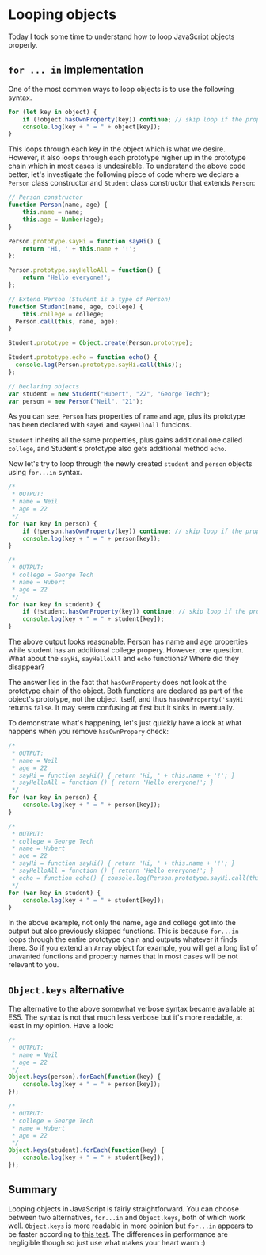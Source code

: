 # Looping objects

Today I took some time to understand how to loop JavaScript objects properly.

## `for ... in` implementation

One of the most common ways to loop objects is to use the following syntax.

```javascript
for (let key in object) {
	if (!object.hasOwnProperty(key)) continue; // skip loop if the property is from prototype
	console.log(key + " = " + object[key]);
}
```

This loops through each key in the object which is what we desire. However, it also loops through each prototype higher up in the prototype chain which in most cases is undesirable. To understand the above code better, let's investigate the following piece of code where we declare a `Person` class constructor and `Student` class constructor that extends `Person`:

```javascript
// Person constructor
function Person(name, age) {
	this.name = name;
	this.age = Number(age);
}

Person.prototype.sayHi = function sayHi() {
	return 'Hi, ' + this.name + '!';
};

Person.prototype.sayHelloAll = function() {
	return 'Hello everyone!';
};

// Extend Person (Student is a type of Person)
function Student(name, age, college) {
	this.college = college;
  Person.call(this, name, age);
}

Student.prototype = Object.create(Person.prototype);

Student.prototype.echo = function echo() {
  console.log(Person.prototype.sayHi.call(this));
};

// Declaring objects
var student = new Student("Hubert", "22", "George Tech");
var person = new Person("Neil", "21");
```

As you can see, `Person` has properties of `name` and `age`, plus its prototype has been declared with `sayHi` and `sayHelloAll` funcions.

`Student` inherits all the same properties, plus gains additional one called `college`, and Student's prototype also gets additional method `echo`.

Now let's try to loop through the newly created `student` and `person` objects using `for...in` syntax.

```javascript
/*
 * OUTPUT:
 * name = Neil
 * age = 22
 */
for (var key in person) {
	if (!person.hasOwnProperty(key)) continue; // skip loop if the property is from prototype
	console.log(key + " = " + person[key]);
}

/*
 * OUTPUT:
 * college = George Tech
 * name = Hubert
 * age = 22
 */
for (var key in student) {
	if (!student.hasOwnProperty(key)) continue; // skip loop if the property is from prototype
	console.log(key + " = " + student[key]);
}
```

The above output looks reasonable. Person has name and age properties while student has an additional college propery. However, one question. What about the `sayHi`, `sayHelloAll` and `echo` functions? Where did they disappear?

The answer lies in the fact that `hasOwnProperty` does not look at the prototype chain of the object. Both functions are declared as part of the object's prototype, not the object itself, and thus `hasOwnProperty('sayHi'` returns `false`. It may seem confusing at first but it sinks in eventually.

To demonstrate what's happening, let's just quickly have a look at what happens when you remove `hasOwnPropery` check:

```javascript
/*
 * OUTPUT:
 * name = Neil
 * age = 22
 * sayHi = function sayHi() { return 'Hi, ' + this.name + '!'; }
 * sayHelloAll = function () { return 'Hello everyone!'; }
 */
for (var key in person) {
	console.log(key + " = " + person[key]);
}

/*
 * OUTPUT:
 * college = George Tech
 * name = Hubert
 * age = 22
 * sayHi = function sayHi() { return 'Hi, ' + this.name + '!'; }
 * sayHelloAll = function () { return 'Hello everyone!'; }
 * echo = function echo() { console.log(Person.prototype.sayHi.call(this)); }
 */
for (var key in student) {
	console.log(key + " = " + student[key]);
}
```

In the above example, not only the name, age and college got into the output but also previously skipped functions. This is because `for...in` loops through the entire prototype chain and outputs whatever it finds there. So if you extend an `Array` object for example, you will get a long list of unwanted functions and property names that in most cases will be not relevant to you.

## `Object.keys` alternative

The alternative to the above somewhat verbose syntax became available at ES5. The syntax is not that much less verbose but it's more readable, at least in my opinion. Have a look:

```javascript
/*
 * OUTPUT:
 * name = Neil
 * age = 22
 */
Object.keys(person).forEach(function(key) {
    console.log(key + " = " + person[key]);
});

/*
 * OUTPUT:
 * college = George Tech
 * name = Hubert
 * age = 22
 */
Object.keys(student).forEach(function(key) {
    console.log(key + " = " + student[key]);
});
```

## Summary

Looping objects in JavaScript is fairly straightforward. You can choose between two alternatives, `for...in` and `Object.keys`, both of which work well. `Object.keys` is more readable in more opinion but `for...in` appears to be faster according to [this test](http://jsperf.com/objdir). The differences in performance are negligible though so just use what makes your heart warm :)